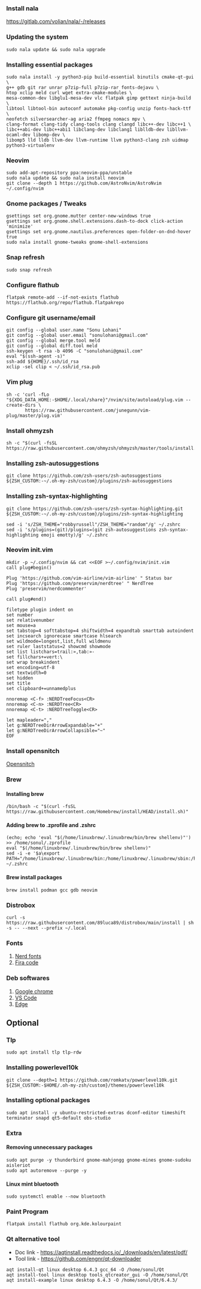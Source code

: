 ### Install nala
https://gitlab.com/volian/nala/-/releases

### Updating the system
```
sudo nala update && sudo nala upgrade
```

### Installing essential packages
```
sudo nala install -y python3-pip build-essential binutils cmake-qt-gui \
g++ gdb git rar unrar p7zip-full p7zip-rar fonts-dejavu \
htop xclip meld curl wget extra-cmake-modules \
mesa-common-dev libglu1-mesa-dev vlc flatpak gimp gettext ninja-build \
libtool libtool-bin autoconf automake pkg-config unzip fonts-hack-ttf \
neofetch silversearcher-ag aria2 ffmpeg nomacs mpv \
clang-format clang-tidy clang-tools clang clangd libc++-dev libc++1 \
libc++abi-dev libc++abi1 libclang-dev libclang1 liblldb-dev libllvm-ocaml-dev libomp-dev \
libomp5 lld lldb llvm-dev llvm-runtime llvm python3-clang zsh uidmap python3-virtualenv
```

### Neovim
```
sudo add-apt-repository ppa:neovim-ppa/unstable
sudo nala update && sudo nala install neovim
git clone --depth 1 https://github.com/AstroNvim/AstroNvim ~/.config/nvim
```

### Gnome packages / Tweaks
```
gsettings set org.gnome.mutter center-new-windows true
gsettings set org.gnome.shell.extensions.dash-to-dock click-action 'minimize'
gsettings set org.gnome.nautilus.preferences open-folder-on-dnd-hover true
sudo nala install gnome-tweaks gnome-shell-extensions
```

### Snap refresh
```
sudo snap refresh
```

### Configure flathub
```
flatpak remote-add --if-not-exists flathub https://flathub.org/repo/flathub.flatpakrepo
```

### Configure git username/email
```
git config --global user.name "Sonu Lohani"
git config --global user.email "sonulohani@gmail.com"
git config --global merge.tool meld
git config --global diff.tool meld
ssh-keygen -t rsa -b 4096 -C "sonulohani@gmail.com"
eval "$(ssh-agent -s)"
ssh-add ${HOME}/.ssh/id_rsa
xclip -sel clip < ~/.ssh/id_rsa.pub
```

### Vim plug
```
sh -c 'curl -fLo "${XDG_DATA_HOME:-$HOME/.local/share}"/nvim/site/autoload/plug.vim --create-dirs \
       https://raw.githubusercontent.com/junegunn/vim-plug/master/plug.vim'
```

### Install ohmyzsh
```
sh -c "$(curl -fsSL https://raw.githubusercontent.com/ohmyzsh/ohmyzsh/master/tools/install.sh)"
```

### Installing zsh-autosuggestions
```
git clone https://github.com/zsh-users/zsh-autosuggestions ${ZSH_CUSTOM:-~/.oh-my-zsh/custom}/plugins/zsh-autosuggestions
```

### Installing zsh-syntax-highlighting
```
git clone https://github.com/zsh-users/zsh-syntax-highlighting.git ${ZSH_CUSTOM:-~/.oh-my-zsh/custom}/plugins/zsh-syntax-highlighting
```

```
sed -i 's/ZSH_THEME="robbyrussell"/ZSH_THEME="random"/g' ~/.zshrc
sed -i 's/plugins=(git)/plugins=(git zsh-autosuggestions zsh-syntax-highlighting emoji emotty)/g' ~/.zshrc
```

### Neovim init.vim
```
mkdir -p ~/.config/nvim && cat <<EOF >~/.config/nvim/init.vim
call plug#begin()

Plug 'https://github.com/vim-airline/vim-airline' " Status bar
Plug 'https://github.com/preservim/nerdtree' " NerdTree
Plug 'preservim/nerdcommenter'

call plug#end()

filetype plugin indent on
set number
set relativenumber
set mouse=a
set tabstop=4 softtabstop=4 shiftwidth=4 expandtab smarttab autoindent
set incsearch ignorecase smartcase hlsearch
set wildmode=longest,list,full wildmenu
set ruler laststatus=2 showcmd showmode
set list listchars=trail:»,tab:»-
set fillchars+=vert:\ 
set wrap breakindent
set encoding=utf-8
set textwidth=0
set hidden
set title
set clipboard+=unnamedplus

nnoremap <C-f> :NERDTreeFocus<CR>
nnoremap <C-n> :NERDTree<CR>
nnoremap <C-t> :NERDTreeToggle<CR>

let mapleader=","
let g:NERDTreeDirArrowExpandable="+"
let g:NERDTreeDirArrowCollapsible="~"
EOF
```

### Install opensnitch
[Opensnitch](https://github.com/evilsocket/opensnitch)

### Brew

#### Installing brew
```
/bin/bash -c "$(curl -fsSL https://raw.githubusercontent.com/Homebrew/install/HEAD/install.sh)"
```

#### Adding brew to .zprofile and .zshrc
```
(echo; echo 'eval "$(/home/linuxbrew/.linuxbrew/bin/brew shellenv)"') >> /home/sonul/.zprofile
eval "$(/home/linuxbrew/.linuxbrew/bin/brew shellenv)"
sed -i -e '$a\export PATH="/home/linuxbrew/.linuxbrew/bin:/home/linuxbrew/.linuxbrew/sbin:/home/sonul/.local/bin:$PATH"' ~/.zshrc
```

#### Brew install packages
```
brew install podman gcc gdb neovim
```

### Distrobox
```
curl -s https://raw.githubusercontent.com/89luca89/distrobox/main/install | sh -s -- --next --prefix ~/.local
```

### Fonts
1. [Nerd fonts](https://www.nerdfonts.com/font-downloads)
2. [Fira code](https://github.com/tonsky/FiraCode)

### Deb softwares
1. [Google chrome](https://www.google.com/intl/en_in/chrome/)
2. [VS Code](https://code.visualstudio.com/)
3. [Edge](https://www.microsoft.com/en-gb/edge)

## Optional

### Tlp
```
sudo apt install tlp tlp-rdw
```

### Installing powerlevel10k
```
git clone --depth=1 https://github.com/romkatv/powerlevel10k.git ${ZSH_CUSTOM:-$HOME/.oh-my-zsh/custom}/themes/powerlevel10k
```

<!-- To remove apt key deprecated warning due to above commands follow the instruction here: 
https://askubuntu.com/questions/1398344/apt-key-deprecation-warning-when-updating-system -->

### Installing optional packages
```
sudo apt install -y ubuntu-restricted-extras dconf-editor timeshift terminator snapd qt5-default obs-studio
```

### Extra
#### Removing unnecessary packages
```
sudo apt purge -y thunderbird gnome-mahjongg gnome-mines gnome-sudoku aisleriot
sudo apt autoremove --purge -y
```

#### Linux mint bluetooth
```
sudo systemctl enable --now bluetooth
```

### Paint Program
```
flatpak install flathub org.kde.kolourpaint
```
### Qt alternative tool
 - Doc link - https://aqtinstall.readthedocs.io/_/downloads/en/latest/pdf/
 - Tool link - https://github.com/engnr/qt-downloader
```
aqt install-qt linux desktop 6.4.3 gcc_64 -O /home/sonul/Qt
aqt install-tool linux desktop tools_qtcreator_gui -O /home/sonul/Qt
aqt install-example linux desktop 6.4.3 -O /home/sonul/Qt/6.4.3/
```
